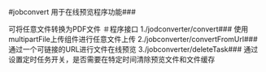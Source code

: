 #jobconvert
用于在线预览程序功能###

可将任意文件转换为PDF文件
＃程序接口
 1./jodconverter/convert###
  使用multipartFile上传组件进行任意文件上传
 2./jobconverter/convertFromUrl###
  通过一个可链接的URL进行文件在线预览
 3./jobconverter/deleteTask###
  通过设置定时任务开关，是否需要在特定时间清除预览文件和文件缓存
  
  
